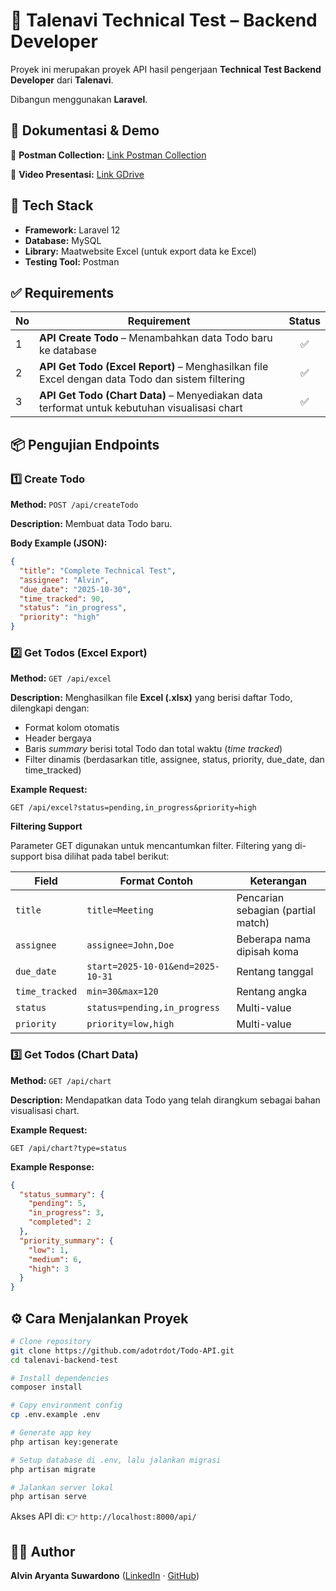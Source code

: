 # 🧩 Talenavi Technical Test – Backend Developer

Proyek ini merupakan proyek API hasil pengerjaan **Technical Test Backend Developer** dari **Talenavi**.

Dibangun menggunakan **Laravel**.

## 🧾 Dokumentasi & Demo

📘 **Postman Collection:** [Link Postman Collection](https://www.postman.com/descent-module-astronomer-14693525/workspace/workspace-technical-test-talenavi/collection/35181536-0e8769d0-12c3-43c2-ae3f-6e6302dca590?action=share&creator=35181536)

🎥 **Video Presentasi:** [Link GDrive](https://drive.google.com/file/d/1_1HHzsvqnh-vhVF4to8XUsQSlffQQHuE/view?usp=sharing)

## 🚀 Tech Stack
- **Framework:** Laravel 12
- **Database:** MySQL
- **Library:** Maatwebsite Excel (untuk export data ke Excel)  
- **Testing Tool:** Postman

## ✅ Requirements

| No | Requirement                                                                                     | Status |
|----|-------------------------------------------------------------------------------------------------|:------:|
| 1 | **API Create Todo** – Menambahkan data Todo baru ke database                                    | ✅ |
| 2 | **API Get Todo (Excel Report)** – Menghasilkan file Excel dengan data Todo dan sistem filtering | ✅ |
| 3 | **API Get Todo (Chart Data)** – Menyediakan data terformat untuk kebutuhan visualisasi chart    | ✅ |

## 📦 Pengujian Endpoints

### 1️⃣ Create Todo  
**Method:** `POST /api/createTodo`  

**Description:** Membuat data Todo baru. 

**Body Example (JSON):**
```json
{
  "title": "Complete Technical Test",
  "assignee": "Alvin",
  "due_date": "2025-10-30",
  "time_tracked": 90,
  "status": "in_progress",
  "priority": "high"
}
````

### 2️⃣ Get Todos (Excel Export)

**Method:** `GET /api/excel`

**Description:**
Menghasilkan file **Excel (.xlsx)** yang berisi daftar Todo, dilengkapi dengan:

* Format kolom otomatis
* Header bergaya
* Baris *summary* berisi total Todo dan total waktu (*time tracked*)
* Filter dinamis (berdasarkan title, assignee, status, priority, due_date, dan time_tracked)

**Example Request:**

```
GET /api/excel?status=pending,in_progress&priority=high
```

**Filtering Support**

Parameter GET digunakan untuk mencantumkan filter.
Filtering yang di-support bisa dilihat pada tabel berikut:

| Field          | Format Contoh                     | Keterangan                         |
| -------------- |-----------------------------------| ---------------------------------- |
| `title`        | `title=Meeting`                   | Pencarian sebagian (partial match) |
| `assignee`     | `assignee=John,Doe`               | Beberapa nama dipisah koma         |
| `due_date`     | `start=2025-10-01&end=2025-10-31` | Rentang tanggal                    |
| `time_tracked` | `min=30&max=120`                  | Rentang angka                      |
| `status`       | `status=pending,in_progress`      | Multi-value                        |
| `priority`     | `priority=low,high`               | Multi-value                        |

### 3️⃣ Get Todos (Chart Data)

**Method:** `GET /api/chart`

**Description:**
Mendapatkan data Todo yang telah dirangkum sebagai bahan visualisasi chart.

**Example Request:**

```
GET /api/chart?type=status
```

**Example Response:**

```json
{
  "status_summary": {
    "pending": 5,
    "in_progress": 3,
    "completed": 2
  },
  "priority_summary": {
    "low": 1,
    "medium": 6,
    "high": 3
  }
}
```

## ⚙️ Cara Menjalankan Proyek

```bash
# Clone repository
git clone https://github.com/adotrdot/Todo-API.git
cd talenavi-backend-test

# Install dependencies
composer install

# Copy environment config
cp .env.example .env

# Generate app key
php artisan key:generate

# Setup database di .env, lalu jalankan migrasi
php artisan migrate

# Jalankan server lokal
php artisan serve
```

Akses API di:
👉 `http://localhost:8000/api/`

## 👨‍💻 Author

**Alvin Aryanta Suwardono** ([LinkedIn](https://www.linkedin.com/in/alvin-aryanta-suwardono-a0a25918b/) · [GitHub](https://github.com/adotrdot/))
